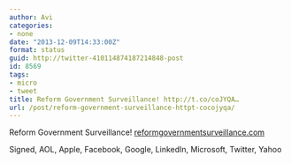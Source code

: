 ```yaml
---
author: Avi
categories:
- none
date: "2013-12-09T14:33:00Z"
format: status
guid: http://twitter-410114874187214848-post
id: 8569
tags:
- micro
- tweet
title: Reform Government Surveillance! http://t.co/coJYQA…
url: /post/reform-government-surveillance-httpt-cocojyqa/
---
```

Reform Government Surveillance! [reformgovernmentsurveillance.com](http://reformgovernmentsurveillance.com/)
  
Signed, AOL, Apple, Facebook, Google, LinkedIn, Microsoft, Twitter, Yahoo